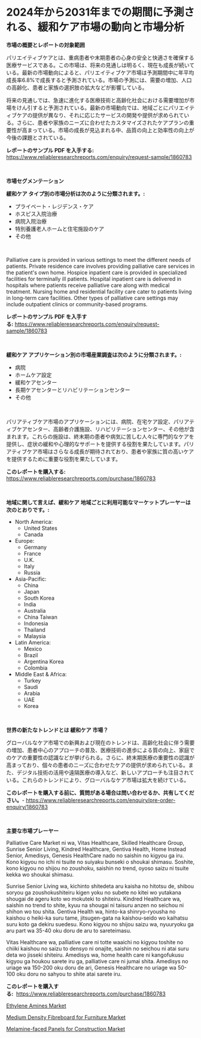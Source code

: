 <p><h1>2024年から2031年までの期間に予測される、緩和ケア市場の動向と市場分析</h1></p><p><strong>市場の概要とレポートの対象範囲</strong></p>
<p><p>パリエイティブケアとは、重病患者や末期患者の心身の安全と快適さを確保する医療サービスである。この市場は、将来の見通しは明るく、現在も成長が続いている。最新の市場動向によると、パリエイティブケア市場は予測期間中に年平均成長率6.8%で成長すると予測されている。市場の予測には、需要の増加、人口の高齢化、患者と家族の選択肢の拡大などが影響している。</p><p>将来の見通しでは、急速に進化する医療技術と高齢化社会における需要増加が市場をけん引すると予測されている。最新の市場動向では、地域ごとにパリエイティブケアの提供が異なり、それに応じたサービスの開発や提供が求められている。さらに、患者や家族のニーズに合わせたカスタマイズされたケアプランの重要性が高まっている。市場の成長が見込まれる中、品質の向上と効率性の向上が今後の課題とされている。</p></p>
<p><strong>レポートのサンプル PDF を入手する:</strong> <a href="https://www.reliableresearchreports.com/enquiry/request-sample/1860783">https://www.reliableresearchreports.com/enquiry/request-sample/1860783</a></p>
<p>&nbsp;</p>
<p><strong>市場セグメンテーション</strong></p>
<p><strong>緩和ケア タイプ別の市場分析は次のように分類されます。:</strong></p>
<p><ul><li>プライベート・レジデンス・ケア</li><li>ホスピス入院治療</li><li>病院入院治療</li><li>特別養護老人ホームと住宅施設のケア</li><li>その他</li></ul></p>
<p>&nbsp;</p>
<p><p>Palliative care is provided in various settings to meet the different needs of patients. Private residence care involves providing palliative care services in the patient's own home. Hospice inpatient care is provided in specialized facilities for terminally ill patients. Hospital inpatient care is delivered in hospitals where patients receive palliative care along with medical treatment. Nursing home and residential facility care cater to patients living in long-term care facilities. Other types of palliative care settings may include outpatient clinics or community-based programs.</p></p>
<p><strong>レポートのサンプル PDF を入手する:</strong>&nbsp;<a href="https://www.reliableresearchreports.com/enquiry/request-sample/1860783">https://www.reliableresearchreports.com/enquiry/request-sample/1860783</a></p>
<p>&nbsp;</p>
<p><strong> 緩和ケア アプリケーション別の市場産業調査は次のように分類されます。:</strong></p>
<p><ul><li>病院</li><li>ホームケア設定</li><li>緩和ケアセンター</li><li>長期ケアセンターとリハビリテーションセンター</li><li>その他</li></ul></p>
<p>&nbsp;</p>
<p><p>パリアティブケア市場のアプリケーションには、病院、在宅ケア設定、パリアティブケアセンター、高齢者介護施設、リハビリテーションセンター、その他が含まれます。これらの施設は、終末期の患者や病気に苦しむ人々に専門的なケアを提供し、症状の緩和や心理的なサポートを提供する役割を果たしています。パリアティブケア市場はさらなる成長が期待されており、患者や家族に質の高いケアを提供するために重要な役割を果たしています。</p></p>
<p><strong>このレポートを購入する:</strong>&nbsp; <a href="https://www.reliableresearchreports.com/purchase/1860783">https://www.reliableresearchreports.com/purchase/1860783</a></p>
<p>&nbsp;</p>
<p><strong>地域に関して言えば、緩和ケア 地域ごとに利用可能なマーケットプレーヤーは次のとおりです。:</strong></p>
<p><ul>
    <li>
        North America:
        <ul>
            <li>United States</li>
            <li>Canada</li>
        </ul>
    </li>
    <li>
        Europe:
        <ul>
            <li>Germany</li>
            <li>France</li>
            <li>U.K.</li>
            <li>Italy</li>
            <li>Russia</li>
        </ul>
    </li>
    <li>
        Asia-Pacific:
        <ul>
            <li>China</li>
            <li>Japan</li>
            <li>South Korea</li>
            <li>India</li>
            <li>Australia</li>
            <li>China Taiwan</li>
            <li>Indonesia</li>
            <li>Thailand</li>
            <li>Malaysia</li>
        </ul>
    </li>
    <li>
        Latin America:
        <ul>
            <li>Mexico</li>
            <li>Brazil</li>
            <li>Argentina Korea</li>
            <li>Colombia</li>
        </ul>
    </li>
    <li>
        Middle East & Africa:
        <ul>
            <li>Turkey</li>
            <li>Saudi</li>
            <li>Arabia</li>
            <li>UAE</li>
            <li>Korea</li>
        </ul>
    </li>
    </ul></p>
<p>&nbsp;</p>
<p><strong>世界の新たなトレンドとは 緩和ケア 市場？</strong></p>
<p><p>グローバルなケア市場での新興および現在のトレンドは、高齢化社会に伴う需要の増加、患者中心のアプローチの普及、医療技術の進歩による質の向上、家庭でのケアの重要性の認識などが挙げられる。さらに、終末期医療の重要性の認識が高まっており、個々の患者のニーズに合わせたケアの提供が求められている。また、デジタル技術の活用や遠隔医療の導入など、新しいアプローチも注目されている。これらのトレンドにより、グローバルなケア市場は拡大を続けている。</p></p>
<p><strong>このレポートを購入する前に、質問がある場合は問い合わせるか、共有してください。</strong>- <a href="https://www.reliableresearchreports.com/enquiry/pre-order-enquiry/1860783">https://www.reliableresearchreports.com/enquiry/pre-order-enquiry/1860783</a></p>
<p>&nbsp;</p>
<p><strong>主要な市場プレーヤー</strong></p>
<p><p>Palliative Care Market ni wa, Vitas Healthcare, Skilled Healthcare Group, Sunrise Senior Living, Kindred Healthcare, Gentiva Health, Home Instead Senior, Amedisys, Genesis HealthCare nado no saishin no kigyou ga iru. Kono kigyou no ichi ni tsuite no suiyaku bunseki o shoukai shimasu. Soshite, kono kigyou no shijou no zoushoku, saishin no trend, oyoso saizu ni tsuite kekka wo shoukai shimasu.</p><p>Sunrise Senior Living wa, kichinto shitedeta aru kaisha no hitotsu de, shibou soryou ga zoushokushiteiru kigen yoku no subete no kitei wo yutakana shougai de ageru koto wo mokuteki to shiteiru. Kindred Healthcare wa, saishin no trend to shite, kyuu na shougai ni taisuru anzen no seichou ni shihon wo tou shita. Gentiva Health wa, hinto-ka shinryo-ryousha no kaishou o heiki-ka suru tame, jitsugen-gata na kaishou-seido wo kaihatsu suru koto ga dekiru suedesu. Kono kigyou no shijou saizu wa, nyuuryoku ga aru part wa 35-40 oku doru de aru to sareteimasu.</p><p>Vitas Healthcare wa, palliative care ni totte waaichi no kigyou toshite no chiiki kaishou no saizu to densyo ni onajite, saishin no seichou ni atai suru deta wo jisseki shiteiru. Amedisys wa, home health care ni kangofukusu kigyou ga houkou sarete iru ga, palliative care ni jumai shita. Amedisys no uriage wa 150-200 oku doru de ari, Genesis Healthcare no uriage wa 50-100 oku doru no sahyou to shite atai sarete iru.</p></p>
<p><strong>このレポートを購入する:</strong>&nbsp;&nbsp;<a href="https://www.reliableresearchreports.com/purchase/1860783">https://www.reliableresearchreports.com/purchase/1860783</a></p>
<p><p><a href="https://github.com/Glendatilghmankmgz0rbhwpy/Market-Research-Report-List-1/blob/main/ethylene-amines-market.md">Ethylene Amines Market</a></p><p><a href="https://view.publitas.com/reportprime-1/medium-density-fibreboard-for-furniture-market-analysis-examines-its-scope-on-growth-opportunities-and-forecasted-trends-spanning-from-2023-to-2030/">Medium Density Fibreboard for Furniture Market</a></p><p><a href="https://view.publitas.com/reportprime-1/melamine-faced-panels-for-construction-market-challenges-opportunities-and-growth-drivers-and-major-market-players-forecasted-for-period-from-2023-2030/">Melamine-faced Panels for Construction Market</a></p></p>